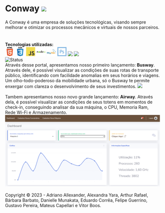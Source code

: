 # Conway <img src="https://github.com/Conway-Inc/Site-Institucional/blob/main/site/public/images/icon.png" height="25px">
A Conway é uma empresa de soluções tecnológicas, visando sempre melhorar e otimizar os processos mecânicos e virtuais de nossos parceiros.
#
<b>Tecnologias utilizadas:</b><br>
  <img src="https://raw.githubusercontent.com/devicons/devicon/master/icons/html5/html5-original-wordmark.svg" style="height: 30px">
  <img src="https://raw.githubusercontent.com/devicons/devicon/master/icons/css3/css3-original-wordmark.svg" style="height: 30px">
  <img src="https://raw.githubusercontent.com/devicons/devicon/master/icons/javascript/javascript-original.svg" style="height: 30px">
  <img src="https://raw.githubusercontent.com/devicons/devicon/master/icons/nodejs/nodejs-original-wordmark.svg" style="height: 30px">
  <img src="https://raw.githubusercontent.com/devicons/devicon/master/icons/mysql/mysql-original-wordmark.svg" style="height: 30px">
  <img src="https://raw.githubusercontent.com/devicons/devicon/master/icons/photoshop/photoshop-line.svg" style="height: 30px">
  <img src="https://cdn.worldvectorlogo.com/logos/arduino-1.svg" style="height: 30px">
  <img src="https://www.vectorlogo.zone/logos/git-scm/git-scm-icon.svg" style="height: 30px"><br>
  ![Status](https://img.shields.io/badge/Status_do_projeto-Concluído-green)
  <br>
Através desse portal, apresentamos nosso primeiro lançamento: <strong>Busway</strong>. Através dele, é possível visualizar as condições de suas rotas de transporte público, identificando com facilidade anomalias em seus horários e viagens. Um olho-todo-poderoso da mobilidade urbana, só o Busway te permite enxergar com clareza o desenvolvimento de seus investimentos.
<img src="https://github.com/Conway-Inc/Site-Institucional/blob/main/site/public/images/print%20demonstrativo.png">
<br><br>
Tambem apresentamos nosso novo grande lançamento: <strong>Airway</strong>. Através dela, é possível visualizar as condições de seus totens em momentos de check-in, conseguindo analisar da sua máquina, o CPU, Memoria Ram, Rede Wi-Fi e Armazenamento.
<img src="https://github.com/Conway-Inc/Site-Institucional/blob/main/site/public/images/print_dois.png">
<br><br>
Copyright ©️ 2023 - Adriano Allexander, Alexandra Yara, Arthur Rafael, Bárbara Barbato, Danielle Munakata, Eduardo Corrêa, Felipe Guerrino, Gustavo Pereira, Mateus Capellari e Vitor Boos.


